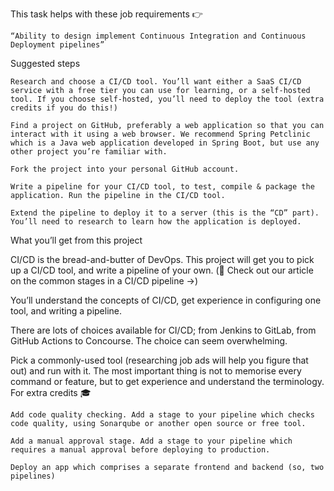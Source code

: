This task helps with these job requirements 👉

    “Ability to design implement Continuous Integration and Continuous Deployment pipelines”

Suggested steps

    Research and choose a CI/CD tool. You’ll want either a SaaS CI/CD service with a free tier you can use for learning, or a self-hosted tool. If you choose self-hosted, you’ll need to deploy the tool (extra credits if you do this!)

    Find a project on GitHub, preferably a web application so that you can interact with it using a web browser. We recommend Spring Petclinic which is a Java web application developed in Spring Boot, but use any other project you’re familiar with.

    Fork the project into your personal GitHub account.

    Write a pipeline for your CI/CD tool, to test, compile & package the application. Run the pipeline in the CI/CD tool.

    Extend the pipeline to deploy it to a server (this is the “CD” part). You’ll need to research to learn how the application is deployed.

What you’ll get from this project

CI/CD is the bread-and-butter of DevOps. This project will get you to pick up a CI/CD tool, and write a pipeline of your own. (💎 Check out our article on the common stages in a CI/CD pipeline →)

You’ll understand the concepts of CI/CD, get experience in configuring one tool, and writing a pipeline.

There are lots of choices available for CI/CD; from Jenkins to GitLab, from GitHub Actions to Concourse. The choice can seem overwhelming.

Pick a commonly-used tool (researching job ads will help you figure that out) and run with it. The most important thing is not to memorise every command or feature, but to get experience and understand the terminology.
For extra credits 🎓

    Add code quality checking. Add a stage to your pipeline which checks code quality, using Sonarqube or another open source or free tool.

    Add a manual approval stage. Add a stage to your pipeline which requires a manual approval before deploying to production.

    Deploy an app which comprises a separate frontend and backend (so, two pipelines)
